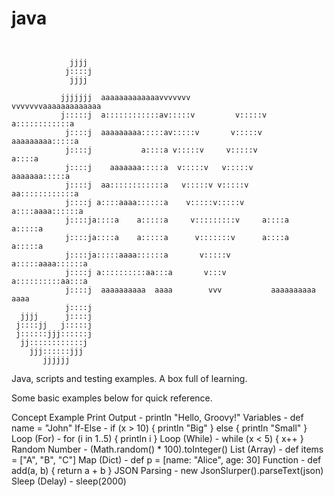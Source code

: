 # java

```
                                                                          
                                                                          
             jjjj                                                         
            j::::j                                                        
             jjjj                                                         
                                                                          
           jjjjjjj  aaaaaaaaaaaaavvvvvvv           vvvvvvvaaaaaaaaaaaaa   
           j:::::j  a::::::::::::av:::::v         v:::::v a::::::::::::a  
            j::::j  aaaaaaaaa:::::av:::::v       v:::::v  aaaaaaaaa:::::a 
            j::::j           a::::a v:::::v     v:::::v            a::::a 
            j::::j    aaaaaaa:::::a  v:::::v   v:::::v      aaaaaaa:::::a 
            j::::j  aa::::::::::::a   v:::::v v:::::v     aa::::::::::::a 
            j::::j a::::aaaa::::::a    v:::::v:::::v     a::::aaaa::::::a 
            j::::ja::::a    a:::::a     v:::::::::v     a::::a    a:::::a 
            j::::ja::::a    a:::::a      v:::::::v      a::::a    a:::::a 
            j::::ja:::::aaaa::::::a       v:::::v       a:::::aaaa::::::a 
            j::::j a::::::::::aa:::a       v:::v         a::::::::::aa:::a
            j::::j  aaaaaaaaaa  aaaa        vvv           aaaaaaaaaa  aaaa
            j::::j                                                        
  jjjj      j::::j                                                        
 j::::jj   j:::::j                                                        
 j::::::jjj::::::j                                                        
  jj::::::::::::j                                                         
    jjj::::::jjj                                                          
       jjjjjj     

```

Java, scripts and testing examples. A box full of learning.

Some basic examples below for quick reference.

Concept	Example
Print Output - 	println "Hello, Groovy!"
Variables - 	def name = "John"
If-Else - 	if (x > 10) { println "Big" } else { println "Small" }
Loop (For) - 	for (i in 1..5) { println i }
Loop (While) - 	while (x < 5) { x++ }
Random Number - 	(Math.random() * 100).toInteger()
List (Array) - 	def items = ["A", "B", "C"]
Map (Dict) - 	def p = [name: "Alice", age: 30]
Function - 	def add(a, b) { return a + b }
JSON Parsing - 	new JsonSlurper().parseText(json)
Sleep (Delay) - 	sleep(2000)